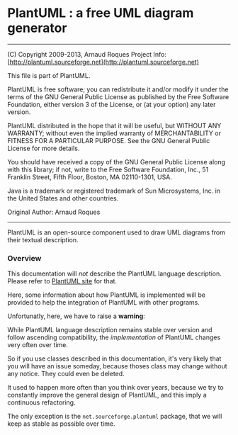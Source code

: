 # PlantUML : a free UML diagram generator

---

(C) Copyright 2009-2013, Arnaud Roques
Project Info: [http://plantuml.sourceforge.net](http://plantuml.sourceforge.net)

This file is part of PlantUML.

PlantUML is free software; you can redistribute it and/or modify it
under the terms of the GNU General Public License as published by
the Free Software Foundation, either version 3 of the License, or
(at your option) any later version.

PlantUML distributed in the hope that it will be useful, but
WITHOUT ANY WARRANTY; without even the implied warranty of MERCHANTABILITY
or FITNESS FOR A PARTICULAR PURPOSE. See the GNU General Public
License for more details.

You should have received a copy of the GNU General Public
License along with this library; if not, write to the Free Software
Foundation, Inc., 51 Franklin Street, Fifth Floor, Boston, MA 02110-1301,
USA.

Java is a trademark or registered trademark of Sun Microsystems, Inc.
in the United States and other countries.

Original Author: Arnaud Roques

---


PlantUML is an open-source component used to draw UML diagrams from their textual description.

### Overview
This documentation will _not_ describe the PlantUML language description.
Please refer to [PlantUML site](http://plantuml.sourceforge.net) for that.

Here, some information about how PlantUML is implemented will be provided to help the
integration of PlantUML with other programs.

Unfortunatly, here, we have to raise a **warning**:

While PlantUML language description remains stable over version and follow ascending
compatibility, the *implementation* of PlantUML changes very often over time.

So if you use classes described in this documentation, it's very likely that you will have
an issue someday, because thoses class may change without any notice. They could even be deleted.

It used to happen more often than you think over years, because we try to constantly improve the
general design of PlantUML, and this imply a continuous refactoring.

The only exception is the `net.sourceforge.plantuml` package, that we will keep
as stable as possible over time.
